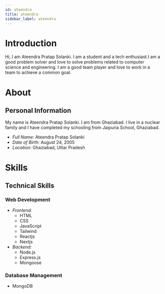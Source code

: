 ```yaml
---
id: ateendra
title: ateendra
sidebar_label: ateendra
---
```


# Introduction

 Hi, I am Ateendra Pratap Solanki. I am a student and a tech enthusiast.I am a good problem solver and love to solve problems related to computer science and engineering.
I am a good team player and love to work in a team to achieve a common goal.

# About

## Personal Information

My name is Ateendra Pratap Solanki. I am from Ghaziabad. I live in a nuclear family and I have completed my schooling from Jaipuria School, Ghaziabad.
 
- *Full Name:* Ateendra Pratap Solanki
- *Date of Birth:* August 24, 2005
- *Location:* Ghaziabad, Uttar Pradesh

# Skills

## Technical Skills

### Web Development

- *Frontend:*
  - HTML
  - CSS
  - JavaScript
  - Tailwind
  - Reactjs
  - Nextjs
- *Backend:*
  - Node.js
  - Express.js
  - Mongoose

### Database Management

- MongoDB  